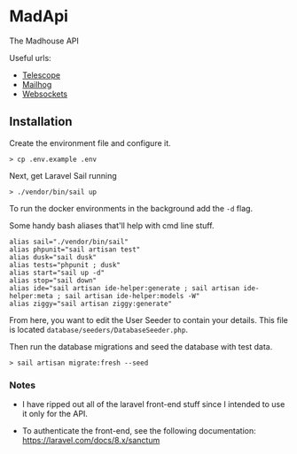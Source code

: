 MadApi
======

The Madhouse API

Useful urls:

- [Telescope](http://localhost/telescope)
- [Mailhog](http://localhost:8025)
- [Websockets](http://localhost/ws)

## Installation

Create the environment file and configure it.
```shell
> cp .env.example .env
```

Next, get Laravel Sail running
```shell
> ./vendor/bin/sail up 
```
To run the docker environments in the background add the `-d` flag.

Some handy bash aliases that'll help with cmd line stuff.
```shell
alias sail="./vendor/bin/sail"
alias phpunit="sail artisan test"
alias dusk="sail dusk"
alias tests="phpunit ; dusk"
alias start="sail up -d"
alias stop="sail down"
alias ide="sail artisan ide-helper:generate ; sail artisan ide-helper:meta ; sail artisan ide-helper:models -W"
alias ziggy="sail artisan ziggy:generate"
```

From here, you want to edit the User Seeder to contain your details.
This file is located `database/seeders/DatabaseSeeder.php`.

Then run the database migrations and seed the database with test data.
```shell
> sail artisan migrate:fresh --seed
```

### Notes

- I have ripped out all of the laravel front-end stuff since I intended to
use it only for the API.
  
- To authenticate the front-end, see the following documentation: https://laravel.com/docs/8.x/sanctum



